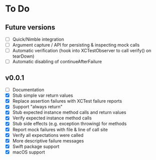 # To Do

## Future versions
- [ ] Quick/Nimble integration
- [ ] Argument capture / API for persisting & inspecting mock calls
- [ ] Automatic verification (hook into XCTestObserver to call verify() on tearDown)
- [ ] Automatic disabling of continueAfterFailure 

## v0.0.1
- [ ] Documentation
- [x] Stub simple var return values
- [x] Replace assertion failures with XCTest failure reports
- [x] Support "always return"
- [x] Stub expected instance method calls and return values
- [x] Verify expected instance method calls
- [x] Stub side effects (e.g. exception throwing) for methods
- [x] Report mock failures with file & line of call site
- [x] Verify all expectations were called
- [x] More descriptive failure messages
- [x] Swift package support
- [x] macOS support
